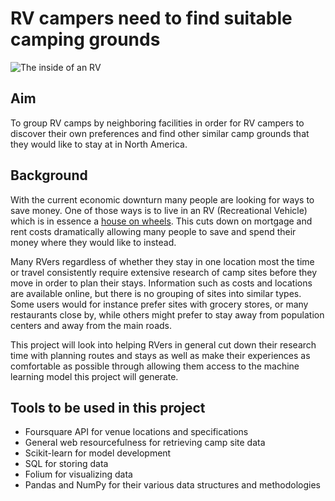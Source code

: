 # RV campers need to find suitable camping grounds

![The inside of an RV](https://image.cnbcfm.com/api/v1/image/105240485-Winnebago_Horizon_interior.jpg?v=1529478341&w=740&h=416)

## Aim
To group RV camps by neighboring facilities in order for RV campers to discover their own preferences and find other similar camp grounds that they would like to stay at in North America.

## Background
With the current economic downturn many people are looking for ways to save money. One of those ways is to live in an RV (Recreational Vehicle) which is in essence a [house on wheels](https://en.wikipedia.org/wiki/Recreational_vehicle).  This cuts down on mortgage and rent costs dramatically allowing many people to save and spend their money where they would like to instead.

Many RVers regardless of whether they stay in one location most the time or travel consistently require extensive research of camp sites before they move in order to plan their stays. Information such as costs and locations are available online, but there is no grouping of sites into similar types. Some users would for instance prefer sites with grocery stores, or many restaurants close by, while others might prefer to stay away from population centers and away from the main roads.

This project will look into helping RVers in general cut down their research time with planning routes and stays as well as make their experiences as comfortable as possible through allowing them access to the machine learning model this project will generate.

## Tools to be used in this project

 - Foursquare API for venue locations and specifications
 - General web resourcefulness for retrieving camp site data
 - Scikit-learn for model development
 - SQL for storing data
 - Folium for visualizing data
 - Pandas and NumPy for their various data structures and methodologies
